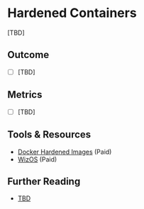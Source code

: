 # Hardened Containers

[TBD]

## Outcome

- [ ] [TBD]

## Metrics

- [ ] [TBD]

## Tools & Resources

- [Docker Hardened Images](https://www.docker.com/blog/introducing-docker-hardened-images/) (Paid)
- [WizOS](https://www.wiz.io/blog/introducing-wizos-hardened-near-zero-cve-base-images) (Paid)

## Further Reading

- [TBD](http://example.com)
